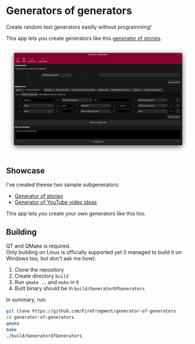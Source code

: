 Generators of generators
========================

Create random text generators easilly without programming!

This app lets you create generators like this [generator of stories](https://generator-of-generators.vercel.app?generator=%7B%22main%22%3A%7B%22name%22%3A%22%22%2C%22opts%22%3A%5B%7B%22items%22%3A%5B%7B%22type%22%3A1%2C%22value%22%3A%22Something%20happened%22%7D%5D%7D%5D%7D%2C%22subgenerators%22%3A%5B%7B%22name%22%3A%22Name%22%2C%22opts%22%3A%5B%7B%22items%22%3A%5B%7B%22type%22%3A0%2C%22value%22%3A%22Jack%22%7D%5D%7D%2C%7B%22items%22%3A%5B%7B%22type%22%3A0%2C%22value%22%3A%22Martin%22%7D%5D%7D%2C%7B%22items%22%3A%5B%7B%22type%22%3A0%2C%22value%22%3A%22John%22%7D%5D%7D%2C%7B%22items%22%3A%5B%7B%22type%22%3A0%2C%22value%22%3A%22Lisa%22%7D%5D%7D%2C%7B%22items%22%3A%5B%7B%22type%22%3A0%2C%22value%22%3A%22Marge%22%7D%5D%7D%5D%7D%2C%7B%22name%22%3A%22Something%20happened%22%2C%22opts%22%3A%5B%7B%22items%22%3A%5B%7B%22type%22%3A0%2C%22value%22%3A%22Because%20%22%7D%2C%7B%22type%22%3A1%2C%22value%22%3A%22Something%20happened%22%7D%2C%7B%22type%22%3A0%2C%22value%22%3A%22%2C%20%22%7D%2C%7B%22type%22%3A1%2C%22value%22%3A%22Something%20happened%22%7D%5D%7D%2C%7B%22items%22%3A%5B%7B%22type%22%3A1%2C%22value%22%3A%22Name%22%7D%2C%7B%22type%22%3A0%2C%22value%22%3A%22%20said%3A%20%5C%22%22%7D%2C%7B%22type%22%3A1%2C%22value%22%3A%22Statement%22%7D%2C%7B%22type%22%3A0%2C%22value%22%3A%22%5C%22%2C%20which%20is%20%22%7D%2C%7B%22type%22%3A1%2C%22value%22%3A%22Truthiness%20%28advanced%29%22%7D%5D%7D%2C%7B%22items%22%3A%5B%7B%22type%22%3A1%2C%22value%22%3A%22Name%22%7D%2C%7B%22type%22%3A0%2C%22value%22%3A%22%20%22%7D%2C%7B%22type%22%3A1%2C%22value%22%3A%22Relationship%20%28advanced%29%22%7D%2C%7B%22type%22%3A0%2C%22value%22%3A%22%20%22%7D%2C%7B%22type%22%3A1%2C%22value%22%3A%22Name%22%7D%5D%7D%5D%7D%2C%7B%22name%22%3A%22Statement%22%2C%22opts%22%3A%5B%7B%22items%22%3A%5B%7B%22type%22%3A1%2C%22value%22%3A%22Something%20happened%22%7D%5D%7D%2C%7B%22items%22%3A%5B%7B%22type%22%3A0%2C%22value%22%3A%22I%27m%20%22%7D%2C%7B%22type%22%3A1%2C%22value%22%3A%22Reactivon%20to%20event%20%28advanced%29%22%7D%2C%7B%22type%22%3A0%2C%22value%22%3A%22%2C%20that%20%22%7D%2C%7B%22type%22%3A1%2C%22value%22%3A%22Something%20happened%22%7D%5D%7D%5D%7D%2C%7B%22name%22%3A%22Reaction%20to%20event%22%2C%22opts%22%3A%5B%7B%22items%22%3A%5B%7B%22type%22%3A0%2C%22value%22%3A%22glad%22%7D%5D%7D%2C%7B%22items%22%3A%5B%7B%22type%22%3A0%2C%22value%22%3A%22terrified%22%7D%5D%7D%2C%7B%22items%22%3A%5B%7B%22type%22%3A0%2C%22value%22%3A%22surprised%22%7D%5D%7D%2C%7B%22items%22%3A%5B%7B%22type%22%3A0%2C%22value%22%3A%22enthused%22%7D%5D%7D%2C%7B%22items%22%3A%5B%7B%22type%22%3A0%2C%22value%22%3A%22sure%22%7D%5D%7D%2C%7B%22items%22%3A%5B%7B%22type%22%3A0%2C%22value%22%3A%22worried%22%7D%5D%7D%5D%7D%2C%7B%22name%22%3A%22Reactivon%20to%20event%20%28advanced%29%22%2C%22opts%22%3A%5B%7B%22items%22%3A%5B%7B%22type%22%3A1%2C%22value%22%3A%22Reaction%20to%20event%22%7D%5D%7D%2C%7B%22items%22%3A%5B%7B%22type%22%3A0%2C%22value%22%3A%22not%20%22%7D%2C%7B%22type%22%3A1%2C%22value%22%3A%22Reaction%20to%20event%22%7D%5D%7D%2C%7B%22items%22%3A%5B%7B%22type%22%3A0%2C%22value%22%3A%22so%20%22%7D%2C%7B%22type%22%3A1%2C%22value%22%3A%22Reaction%20to%20event%22%7D%5D%7D%5D%7D%2C%7B%22name%22%3A%22Relationship%22%2C%22opts%22%3A%5B%7B%22items%22%3A%5B%7B%22type%22%3A0%2C%22value%22%3A%22like%22%7D%5D%7D%2C%7B%22items%22%3A%5B%7B%22type%22%3A0%2C%22value%22%3A%22hate%22%7D%5D%7D%2C%7B%22items%22%3A%5B%7B%22type%22%3A0%2C%22value%22%3A%22love%22%7D%5D%7D%2C%7B%22items%22%3A%5B%7B%22type%22%3A0%2C%22value%22%3A%22admire%22%7D%5D%7D%5D%7D%2C%7B%22name%22%3A%22Relationship%20%28advanced%29%22%2C%22opts%22%3A%5B%7B%22items%22%3A%5B%7B%22type%22%3A0%2C%22value%22%3A%22doesn%27t%20%22%7D%2C%7B%22type%22%3A1%2C%22value%22%3A%22Relationship%22%7D%5D%7D%2C%7B%22items%22%3A%5B%7B%22type%22%3A0%2C%22value%22%3A%22so%20much%20%22%7D%2C%7B%22type%22%3A1%2C%22value%22%3A%22Relationship%22%7D%5D%7D%2C%7B%22items%22%3A%5B%7B%22type%22%3A1%2C%22value%22%3A%22Relationship%22%7D%2C%7B%22type%22%3A0%2C%22value%22%3A%22s%22%7D%5D%7D%5D%7D%2C%7B%22name%22%3A%22Truthiness%22%2C%22opts%22%3A%5B%7B%22items%22%3A%5B%7B%22type%22%3A0%2C%22value%22%3A%22true%22%7D%5D%7D%2C%7B%22items%22%3A%5B%7B%22type%22%3A0%2C%22value%22%3A%22false%22%7D%5D%7D%2C%7B%22items%22%3A%5B%7B%22type%22%3A0%2C%22value%22%3A%22nonsense%22%7D%5D%7D%2C%7B%22items%22%3A%5B%7B%22type%22%3A0%2C%22value%22%3A%22make%20sense%22%7D%5D%7D%2C%7B%22items%22%3A%5B%7B%22type%22%3A0%2C%22value%22%3A%22good%22%7D%5D%7D%5D%7D%2C%7B%22name%22%3A%22Truthiness%20%28advanced%29%22%2C%22opts%22%3A%5B%7B%22items%22%3A%5B%7B%22type%22%3A0%2C%22value%22%3A%22not%20%22%7D%2C%7B%22type%22%3A1%2C%22value%22%3A%22Truthiness%22%7D%5D%7D%2C%7B%22items%22%3A%5B%7B%22type%22%3A0%2C%22value%22%3A%22really%20%22%7D%2C%7B%22type%22%3A1%2C%22value%22%3A%22Truthiness%22%7D%5D%7D%2C%7B%22items%22%3A%5B%7B%22type%22%3A0%2C%22value%22%3A%22obviously%22%7D%2C%7B%22type%22%3A1%2C%22value%22%3A%22Truthiness%22%7D%5D%7D%2C%7B%22items%22%3A%5B%7B%22type%22%3A1%2C%22value%22%3A%22Truthiness%22%7D%5D%7D%5D%7D%5D%7D). 

![The application](./screenshots/app.png)

Showcase
--------

I've created theese two sample subgenerators:
 - [Generator of stories](https://generator-of-generators.vercel.app?generator=%7B%22main%22%3A%7B%22name%22%3A%22%22%2C%22opts%22%3A%5B%7B%22items%22%3A%5B%7B%22type%22%3A1%2C%22value%22%3A%22Something%20happened%22%7D%5D%7D%5D%7D%2C%22subgenerators%22%3A%5B%7B%22name%22%3A%22Name%22%2C%22opts%22%3A%5B%7B%22items%22%3A%5B%7B%22type%22%3A0%2C%22value%22%3A%22Jack%22%7D%5D%7D%2C%7B%22items%22%3A%5B%7B%22type%22%3A0%2C%22value%22%3A%22Martin%22%7D%5D%7D%2C%7B%22items%22%3A%5B%7B%22type%22%3A0%2C%22value%22%3A%22John%22%7D%5D%7D%2C%7B%22items%22%3A%5B%7B%22type%22%3A0%2C%22value%22%3A%22Lisa%22%7D%5D%7D%2C%7B%22items%22%3A%5B%7B%22type%22%3A0%2C%22value%22%3A%22Marge%22%7D%5D%7D%5D%7D%2C%7B%22name%22%3A%22Something%20happened%22%2C%22opts%22%3A%5B%7B%22items%22%3A%5B%7B%22type%22%3A0%2C%22value%22%3A%22Because%20%22%7D%2C%7B%22type%22%3A1%2C%22value%22%3A%22Something%20happened%22%7D%2C%7B%22type%22%3A0%2C%22value%22%3A%22%2C%20%22%7D%2C%7B%22type%22%3A1%2C%22value%22%3A%22Something%20happened%22%7D%5D%7D%2C%7B%22items%22%3A%5B%7B%22type%22%3A1%2C%22value%22%3A%22Name%22%7D%2C%7B%22type%22%3A0%2C%22value%22%3A%22%20said%3A%20%5C%22%22%7D%2C%7B%22type%22%3A1%2C%22value%22%3A%22Statement%22%7D%2C%7B%22type%22%3A0%2C%22value%22%3A%22%5C%22%2C%20which%20is%20%22%7D%2C%7B%22type%22%3A1%2C%22value%22%3A%22Truthiness%20%28advanced%29%22%7D%5D%7D%2C%7B%22items%22%3A%5B%7B%22type%22%3A1%2C%22value%22%3A%22Name%22%7D%2C%7B%22type%22%3A0%2C%22value%22%3A%22%20%22%7D%2C%7B%22type%22%3A1%2C%22value%22%3A%22Relationship%20%28advanced%29%22%7D%2C%7B%22type%22%3A0%2C%22value%22%3A%22%20%22%7D%2C%7B%22type%22%3A1%2C%22value%22%3A%22Name%22%7D%5D%7D%5D%7D%2C%7B%22name%22%3A%22Statement%22%2C%22opts%22%3A%5B%7B%22items%22%3A%5B%7B%22type%22%3A1%2C%22value%22%3A%22Something%20happened%22%7D%5D%7D%2C%7B%22items%22%3A%5B%7B%22type%22%3A0%2C%22value%22%3A%22I%27m%20%22%7D%2C%7B%22type%22%3A1%2C%22value%22%3A%22Reactivon%20to%20event%20%28advanced%29%22%7D%2C%7B%22type%22%3A0%2C%22value%22%3A%22%2C%20that%20%22%7D%2C%7B%22type%22%3A1%2C%22value%22%3A%22Something%20happened%22%7D%5D%7D%5D%7D%2C%7B%22name%22%3A%22Reaction%20to%20event%22%2C%22opts%22%3A%5B%7B%22items%22%3A%5B%7B%22type%22%3A0%2C%22value%22%3A%22glad%22%7D%5D%7D%2C%7B%22items%22%3A%5B%7B%22type%22%3A0%2C%22value%22%3A%22terrified%22%7D%5D%7D%2C%7B%22items%22%3A%5B%7B%22type%22%3A0%2C%22value%22%3A%22surprised%22%7D%5D%7D%2C%7B%22items%22%3A%5B%7B%22type%22%3A0%2C%22value%22%3A%22enthused%22%7D%5D%7D%2C%7B%22items%22%3A%5B%7B%22type%22%3A0%2C%22value%22%3A%22sure%22%7D%5D%7D%2C%7B%22items%22%3A%5B%7B%22type%22%3A0%2C%22value%22%3A%22worried%22%7D%5D%7D%5D%7D%2C%7B%22name%22%3A%22Reactivon%20to%20event%20%28advanced%29%22%2C%22opts%22%3A%5B%7B%22items%22%3A%5B%7B%22type%22%3A1%2C%22value%22%3A%22Reaction%20to%20event%22%7D%5D%7D%2C%7B%22items%22%3A%5B%7B%22type%22%3A0%2C%22value%22%3A%22not%20%22%7D%2C%7B%22type%22%3A1%2C%22value%22%3A%22Reaction%20to%20event%22%7D%5D%7D%2C%7B%22items%22%3A%5B%7B%22type%22%3A0%2C%22value%22%3A%22so%20%22%7D%2C%7B%22type%22%3A1%2C%22value%22%3A%22Reaction%20to%20event%22%7D%5D%7D%5D%7D%2C%7B%22name%22%3A%22Relationship%22%2C%22opts%22%3A%5B%7B%22items%22%3A%5B%7B%22type%22%3A0%2C%22value%22%3A%22like%22%7D%5D%7D%2C%7B%22items%22%3A%5B%7B%22type%22%3A0%2C%22value%22%3A%22hate%22%7D%5D%7D%2C%7B%22items%22%3A%5B%7B%22type%22%3A0%2C%22value%22%3A%22love%22%7D%5D%7D%2C%7B%22items%22%3A%5B%7B%22type%22%3A0%2C%22value%22%3A%22admire%22%7D%5D%7D%5D%7D%2C%7B%22name%22%3A%22Relationship%20%28advanced%29%22%2C%22opts%22%3A%5B%7B%22items%22%3A%5B%7B%22type%22%3A0%2C%22value%22%3A%22doesn%27t%20%22%7D%2C%7B%22type%22%3A1%2C%22value%22%3A%22Relationship%22%7D%5D%7D%2C%7B%22items%22%3A%5B%7B%22type%22%3A0%2C%22value%22%3A%22so%20much%20%22%7D%2C%7B%22type%22%3A1%2C%22value%22%3A%22Relationship%22%7D%5D%7D%2C%7B%22items%22%3A%5B%7B%22type%22%3A1%2C%22value%22%3A%22Relationship%22%7D%2C%7B%22type%22%3A0%2C%22value%22%3A%22s%22%7D%5D%7D%5D%7D%2C%7B%22name%22%3A%22Truthiness%22%2C%22opts%22%3A%5B%7B%22items%22%3A%5B%7B%22type%22%3A0%2C%22value%22%3A%22true%22%7D%5D%7D%2C%7B%22items%22%3A%5B%7B%22type%22%3A0%2C%22value%22%3A%22false%22%7D%5D%7D%2C%7B%22items%22%3A%5B%7B%22type%22%3A0%2C%22value%22%3A%22nonsense%22%7D%5D%7D%2C%7B%22items%22%3A%5B%7B%22type%22%3A0%2C%22value%22%3A%22make%20sense%22%7D%5D%7D%2C%7B%22items%22%3A%5B%7B%22type%22%3A0%2C%22value%22%3A%22good%22%7D%5D%7D%5D%7D%2C%7B%22name%22%3A%22Truthiness%20%28advanced%29%22%2C%22opts%22%3A%5B%7B%22items%22%3A%5B%7B%22type%22%3A0%2C%22value%22%3A%22not%20%22%7D%2C%7B%22type%22%3A1%2C%22value%22%3A%22Truthiness%22%7D%5D%7D%2C%7B%22items%22%3A%5B%7B%22type%22%3A0%2C%22value%22%3A%22really%20%22%7D%2C%7B%22type%22%3A1%2C%22value%22%3A%22Truthiness%22%7D%5D%7D%2C%7B%22items%22%3A%5B%7B%22type%22%3A0%2C%22value%22%3A%22obviously%22%7D%2C%7B%22type%22%3A1%2C%22value%22%3A%22Truthiness%22%7D%5D%7D%2C%7B%22items%22%3A%5B%7B%22type%22%3A1%2C%22value%22%3A%22Truthiness%22%7D%5D%7D%5D%7D%5D%7D)
 - [Generator of YouTube video ideas](https://generator-of-generators.vercel.app?generator=%7B%22main%22%3A%7B%22name%22%3A%22%22%2C%22opts%22%3A%5B%7B%22items%22%3A%5B%7B%22type%22%3A1%2C%22value%22%3A%22Accentutation%22%7D%2C%7B%22type%22%3A0%2C%22value%22%3A%22%21%20%22%7D%2C%7B%22type%22%3A1%2C%22value%22%3A%22Rich%20idea%22%7D%5D%7D%5D%7D%2C%22subgenerators%22%3A%5B%7B%22name%22%3A%22Accentutation%22%2C%22opts%22%3A%5B%7B%22items%22%3A%5B%7B%22type%22%3A0%2C%22value%22%3A%22Wow%22%7D%5D%7D%2C%7B%22items%22%3A%5B%7B%22type%22%3A0%2C%22value%22%3A%22Epic%22%7D%5D%7D%2C%7B%22items%22%3A%5B%7B%22type%22%3A0%2C%22value%22%3A%22Impossible%22%7D%5D%7D%5D%7D%2C%7B%22name%22%3A%22Idea%22%2C%22opts%22%3A%5B%7B%22items%22%3A%5B%7B%22type%22%3A0%2C%22value%22%3A%22gameplay%20of%20%22%7D%2C%7B%22type%22%3A1%2C%22value%22%3A%22Game%22%7D%5D%7D%2C%7B%22items%22%3A%5B%7B%22type%22%3A0%2C%22value%22%3A%22unboxing%22%7D%5D%7D%2C%7B%22items%22%3A%5B%7B%22type%22%3A0%2C%22value%22%3A%22challenge%3A%20%22%7D%2C%7B%22type%22%3A1%2C%22value%22%3A%22Idea%22%7D%5D%7D%5D%7D%2C%7B%22name%22%3A%22Game%22%2C%22opts%22%3A%5B%7B%22items%22%3A%5B%7B%22type%22%3A0%2C%22value%22%3A%22Minecraft%22%7D%5D%7D%2C%7B%22items%22%3A%5B%7B%22type%22%3A0%2C%22value%22%3A%22Roblox%22%7D%5D%7D%2C%7B%22items%22%3A%5B%7B%22type%22%3A0%2C%22value%22%3A%22Fortnite%22%7D%5D%7D%5D%7D%2C%7B%22name%22%3A%22Rich%20idea%22%2C%22opts%22%3A%5B%7B%22items%22%3A%5B%7B%22type%22%3A1%2C%22value%22%3A%22Accentutation%22%7D%2C%7B%22type%22%3A0%2C%22value%22%3A%22%20%22%7D%2C%7B%22type%22%3A1%2C%22value%22%3A%22Idea%22%7D%5D%7D%5D%7D%5D%7D)

This app lets you create your own generators like this too.

Building
--------

QT and QMake is required.  
Only building on Linux is officially supported yet (I managed to build it on Windows too, but don't ask me how):

 1. Clone the repository
 2. Create directory `build`
 3. Run `qmake ..` and `make` in it
 4. Built binary should be in `build/GeneratorOfGenerators`

In summary, run:

```bash
git clone https://github.com/FireFragment/generator-of-generators
cd generator-of-generators
qmake
make
./build/GeneratorOfGenerators
```
